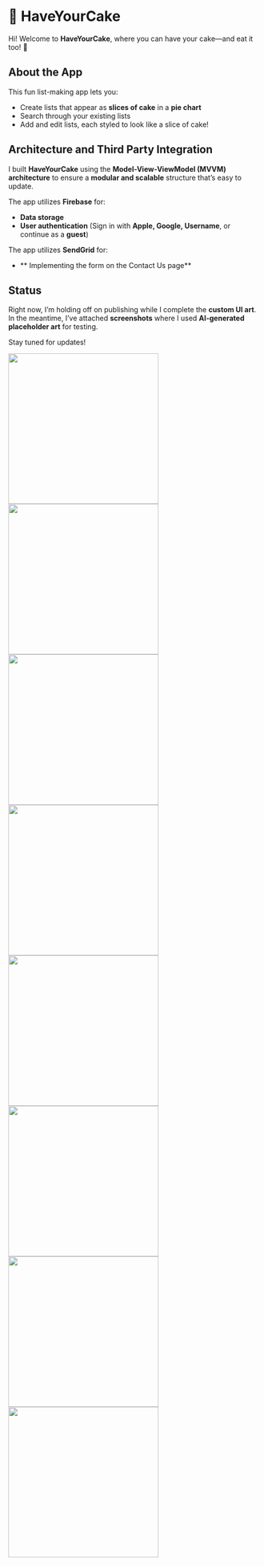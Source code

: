 # 🍰 HaveYourCake  

Hi! Welcome to **HaveYourCake**, where you can have your cake—and eat it too! 🎂  

## About the App  

This fun list-making app lets you:  
- Create lists that appear as **slices of cake** in a **pie chart** 
- Search through your existing lists 
- Add and edit lists, each styled to look like a slice of cake! 

##  Architecture and Third Party Integration

I built **HaveYourCake** using the **Model-View-ViewModel (MVVM) architecture** to ensure a **modular and scalable** structure that’s easy to update.  

The app utilizes **Firebase** for:  
- **Data storage**  
- **User authentication** (Sign in with **Apple, Google, Username**, or continue as a **guest**)

The app utilizes **SendGrid** for:
- ** Implementing the form on the Contact Us page**

## Status  

Right now, I’m holding off on publishing while I complete the **custom UI art**. In the meantime, I’ve attached **screenshots** where I used **AI-generated placeholder art** for testing.  

Stay tuned for updates!  

<img src="https://github.com/user-attachments/assets/b3431829-8bc1-4bda-bfb1-3abee14cc503" width="300">
<img src="https://github.com/user-attachments/assets/a6bb1122-78bd-46ad-b3b4-6d88627af177" width="300">
<img src="https://github.com/user-attachments/assets/7be1e2e9-63f2-426f-84a8-c044a8e195c4" width="300">
<img src="https://github.com/user-attachments/assets/ed4d9321-d749-4187-bd29-17c3b5bdd682" width="300">
<img src="https://github.com/user-attachments/assets/7cc24bfd-a088-433f-a3a5-18cbde13132b" width="300">
<img src="https://github.com/user-attachments/assets/b10f0447-b950-49a8-877a-a95cc907f8f3" width="300">
<img src="https://github.com/user-attachments/assets/796713db-6384-41a6-9fa2-8c87d33b9859" width="300">
<img src="https://github.com/user-attachments/assets/3d0f0524-13b7-4ca7-b2a0-cb97c5ff7a04" width="300">


